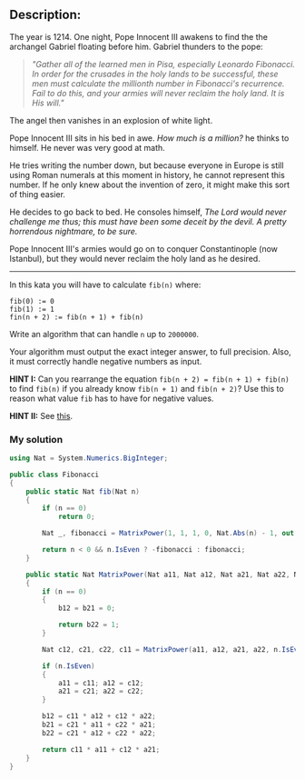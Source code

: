 ## Description:
The year is 1214. One night, Pope Innocent III awakens to find the the archangel Gabriel floating before him. Gabriel thunders to the pope:

> *"Gather all of the learned men in Pisa, especially Leonardo Fibonacci. In order for the crusades in the holy lands to be successful, these men must calculate the millionth number in Fibonacci's recurrence. Fail to do this, and your armies will never reclaim the holy land. It is His will."*

The angel then vanishes in an explosion of white light.

Pope Innocent III sits in his bed in awe. *How much is a million?* he thinks to himself. He never was very good at math.

He tries writing the number down, but because everyone in Europe is still using Roman numerals at this moment in history, he cannot represent this number. If he only knew about the invention of zero, it might make this sort of thing easier.

He decides to go back to bed. He consoles himself, *The Lord would never challenge me thus; this must have been some deceit by the devil. A pretty horrendous nightmare, to be sure.*

Pope Innocent III's armies would go on to conquer Constantinople (now Istanbul), but they would never reclaim the holy land as he desired.
________________________________________________________________________________________________________________________________________________________________________________________________________________________________

In this kata you will have to calculate ```fib(n)``` where:
```
fib(0) := 0
fib(1) := 1
fin(n + 2) := fib(n + 1) + fib(n)
```
Write an algorithm that can handle ```n``` up to ```2000000```.

Your algorithm must output the exact integer answer, to full precision. Also, it must correctly handle negative numbers as input.

**HINT I:** Can you rearrange the equation ```fib(n + 2) = fib(n + 1) + fib(n)``` to find ```fib(n)``` if you already know ```fib(n + 1)``` and ```fib(n + 2)```? Use this to reason what value ```fib``` has to have for negative values.

**HINT II:** See [this](https://web.archive.org/web/20220614001843/https://mitpress.mit.edu/sites/default/files/sicp/full-text/book/book-Z-H-11.html#%_sec_1.2.4).
### My solution
```C#
using Nat = System.Numerics.BigInteger;

public class Fibonacci
{
    public static Nat fib(Nat n)
    {
        if (n == 0)
            return 0;

        Nat _, fibonacci = MatrixPower(1, 1, 1, 0, Nat.Abs(n) - 1, out _, out _, out _);

        return n < 0 && n.IsEven ? -fibonacci : fibonacci;
    }

    public static Nat MatrixPower(Nat a11, Nat a12, Nat a21, Nat a22, Nat n, out Nat b12, out Nat b21, out Nat b22)
    {
        if (n == 0)
        {
            b12 = b21 = 0;

            return b22 = 1;
        }

        Nat c12, c21, c22, c11 = MatrixPower(a11, a12, a21, a22, n.IsEven ? n / 2 : n - 1, out c12, out c21, out c22);

        if (n.IsEven)
        {
            a11 = c11; a12 = c12; 
            a21 = c21; a22 = c22;
        }

        b12 = c11 * a12 + c12 * a22;
        b21 = c21 * a11 + c22 * a21;
        b22 = c21 * a12 + c22 * a22;

        return c11 * a11 + c12 * a21;
    }
}
```
